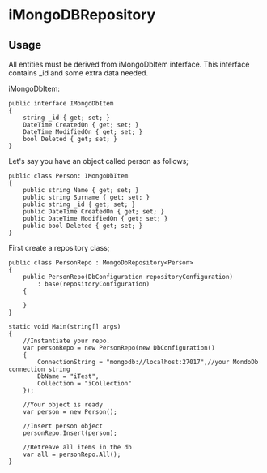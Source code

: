﻿# iMongoDBRepository
## Usage
All entities must be derived from iMongoDbItem interface. This interface contains _id and some extra data needed.

iMongoDbItem:
```Csharp
public interface IMongoDbItem
{
    string _id { get; set; }
    DateTime CreatedOn { get; set; }
    DateTime ModifiedOn { get; set; }
    bool Deleted { get; set; }
}
```

Let's say you have an object called person as follows;
```CSharp
public class Person: IMongoDbItem
{
    public string Name { get; set; }
    public string Surname { get; set; }
    public string _id { get; set; }
    public DateTime CreatedOn { get; set; }
    public DateTime ModifiedOn { get; set; }
    public bool Deleted { get; set; }
}
```

First create a repository class;
```Csharp
public class PersonRepo : MongoDbRepository<Person>
{
    public PersonRepo(DbConfiguration repositoryConfiguration) 
        : base(repositoryConfiguration)
    {

    }
} 
```

```CSharp
static void Main(string[] args)
{
    //Instantiate your repo.
    var personRepo = new PersonRepo(new DbConfiguration()
    {
        ConnectionString = "mongodb://localhost:27017",//your MondoDb connection string
        DbName = "iTest",
        Collection = "iCollection"
    });

    //Your object is ready
    var person = new Person();

    //Insert person object
    personRepo.Insert(person);

    //Retreave all items in the db
    var all = personRepo.All();
}
```
